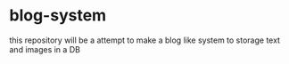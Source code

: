 # blog-system
this repository will be a attempt to make a blog like system to storage text and images in a DB 
